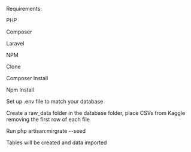 Requirements:

PHP

Composer

Laravel

NPM


Clone 


Composer Install 

Npm Install


Set up .env file to match your database

Create a raw_data folder in the database folder, place CSVs from Kaggle removing the first row of each file

Run php artisan:mirgrate --seed

Tables will be created and data imported
